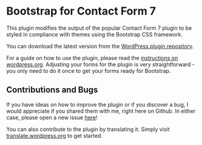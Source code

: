 Bootstrap for Contact Form 7
============================

This plugin modifies the output of the popular Contact Form 7 plugin to be styled in compliance with themes using the Bootstrap CSS framework.

You can download the latest version from the [WordPress plugin repository](http://wordpress.org/plugins/bootstrap-for-contact-form-7/).

For a guide on how to use the plugin, please read the [instructions on wordpress.org](https://wordpress.org/plugins/bootstrap-for-contact-form-7/). Adjusting your forms for the plugin is very straightforward - you only need to do it once to get your forms ready for Bootstrap.

Contributions and Bugs
----------------------

If you have ideas on how to improve the plugin or if you discover a bug, I would appreciate if you shared them with me, right here on Github. In either case, please open a new issue [here](https://github.com/felixarntz/bootstrap-for-contact-form-7/issues/new)!

You can also contribute to the plugin by translating it. Simply visit [translate.wordpress.org](https://translate.wordpress.org/projects/wp-plugins/bootstrap-for-contact-form-7) to get started.
